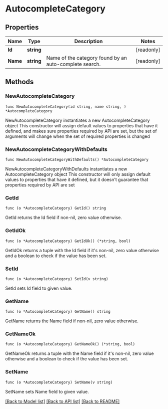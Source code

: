 # AutocompleteCategory

## Properties

Name | Type | Description | Notes
------------ | ------------- | ------------- | -------------
**Id** | **string** |  | [readonly] 
**Name** | **string** | Name of the category found by an auto-complete search. | [readonly] 

## Methods

### NewAutocompleteCategory

`func NewAutocompleteCategory(id string, name string, ) *AutocompleteCategory`

NewAutocompleteCategory instantiates a new AutocompleteCategory object
This constructor will assign default values to properties that have it defined,
and makes sure properties required by API are set, but the set of arguments
will change when the set of required properties is changed

### NewAutocompleteCategoryWithDefaults

`func NewAutocompleteCategoryWithDefaults() *AutocompleteCategory`

NewAutocompleteCategoryWithDefaults instantiates a new AutocompleteCategory object
This constructor will only assign default values to properties that have it defined,
but it doesn't guarantee that properties required by API are set

### GetId

`func (o *AutocompleteCategory) GetId() string`

GetId returns the Id field if non-nil, zero value otherwise.

### GetIdOk

`func (o *AutocompleteCategory) GetIdOk() (*string, bool)`

GetIdOk returns a tuple with the Id field if it's non-nil, zero value otherwise
and a boolean to check if the value has been set.

### SetId

`func (o *AutocompleteCategory) SetId(v string)`

SetId sets Id field to given value.


### GetName

`func (o *AutocompleteCategory) GetName() string`

GetName returns the Name field if non-nil, zero value otherwise.

### GetNameOk

`func (o *AutocompleteCategory) GetNameOk() (*string, bool)`

GetNameOk returns a tuple with the Name field if it's non-nil, zero value otherwise
and a boolean to check if the value has been set.

### SetName

`func (o *AutocompleteCategory) SetName(v string)`

SetName sets Name field to given value.



[[Back to Model list]](../README.md#documentation-for-models) [[Back to API list]](../README.md#documentation-for-api-endpoints) [[Back to README]](../README.md)


